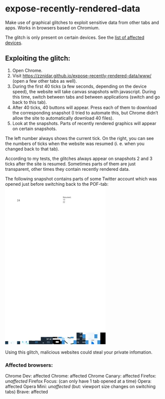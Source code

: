 # expose-recently-rendered-data
Make use of graphical glitches to exploit sensitive data from other tabs and apps. Works in browsers based on Chromium.

The glitch is only present on certain devices. See the [list of affected devices](https://raw.githubusercontent.com/zznidar/expose-recently-rendered-data/master/affected-devices).

## Exploiting the glitch:
1.	 Open Chrome.
2.	 Visit https://zznidar.github.io/expose-recently-rendered-data/www/ (open a few other tabs as well).
3.	 During the first 40 ticks (a few seconds, depending on the device speed), the website will take canvas snapshots with javascript. During this time, switch between tabs and between applications (switch and go back to this tab).
4.	 After 40 ticks, 40 buttons will appear. Press each of them to download the corresponding snapshot (I tried to automate this, but Chrome didn’t allow the site to automatically download 40 files).
5.	 Look at the snapshots. Parts of recently rendered graphics will appear on certain snapshots.


The left number always shows the current tick. On the right, you can see the numbers of ticks when the website was resumed (i. e. when you changed back to that tab).

According to my tests, the glitches always appear on snapshots 2 and 3 ticks after the site is resumed. Sometimes parts of them are just transparent, other times they contain recently rendered data.

The following snapshot contains parts of some Twitter account which was opened just before switching back to the POF-tab:
[![Sample js snapshot contains parts of Twitter](/samples/Graphic%201518884650248%2026%2024_30.jpg)](/samples/Graphic%201518884650248%2026%2024.jpg)

Using this glitch, malicious websites could steal your private infomation.

### Affected browsers:
Chrome Dev: affected
Chrome: affected
Chrome Canary: affected
Firefox: *unaffected*
Firefox Focus: (can only have 1 tab opened at a time)
Opera: affected
Opera Mini: *unaffected* (but: viewport size changes on switching tabs)
Brave: affected
